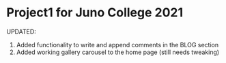 # Project1 for Juno College 2021

UPDATED: 

1. Added functionality to write and append comments in the BLOG section
2. Added working gallery carousel to the home page (still needs tweaking)

